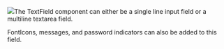 ![](https://media.giphy.com/media/cQmew5c0kURxK/giphy.gif)The TextField component can either be a single line input field or a multiline textarea field.

FontIcons, messages, and password indicators can also be added to this field.
